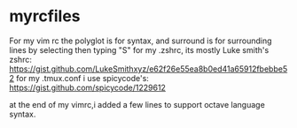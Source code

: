 # myrcfiles
For my vim rc the polyglot is for syntax, and surround is for surrounding lines by selecting then typing "S<surround element>"
for my .zshrc, its mostly Luke smith's zshrc: https://gist.github.com/LukeSmithxyz/e62f26e55ea8b0ed41a65912fbebbe52
for my .tmux.conf i use spicycode's: https://gist.github.com/spicycode/1229612
  
at the end of my vimrc,i added a few lines to support octave language syntax.
